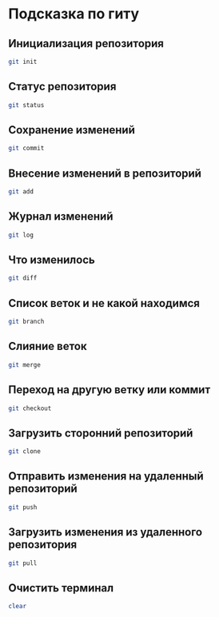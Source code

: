 # Подсказка по гиту

## Инициализация репозитория

```sh
git init
```

## Статус репозитория

```sh
git status
```

## Сохранение изменений
```sh
git commit
```

## Внесение изменений в репозиторий
```sh
git add
```

## Журнал изменений
```sh
git log
```

## Что изменилось
```sh
git diff
```

## Список веток и не какой находимся
```sh
git branch
```

## Слияние веток
```sh
git merge
```

## Переход на другую ветку или коммит
```sh
git checkout
```

## Загрузить сторонний репозиторий
```sh
git clone
```

## Отправить изменения на удаленный репозиторий
```sh
git push
```

## Загрузить изменения из удаленного репозитория
```sh
git pull
```

## Очистить терминал
```sh
clear
```